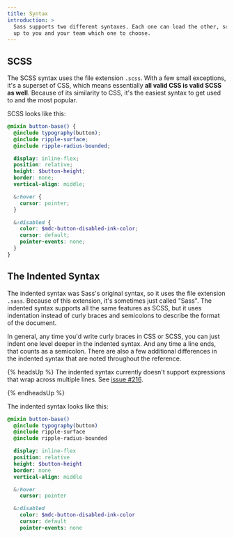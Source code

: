 ```yaml
---
title: Syntax
introduction: >
  Sass supports two different syntaxes. Each one can load the other, so it's
  up to you and your team which one to choose.
---
```


## SCSS

The SCSS syntax uses the file extension `.scss`. With a few small exceptions,
it's a superset of CSS, which means essentially **all valid CSS is valid SCSS as
well**. Because of its similarity to CSS, it's the easiest syntax to get used to
and the most popular.

SCSS looks like this:

```scss
@mixin button-base() {
  @include typography(button);
  @include ripple-surface;
  @include ripple-radius-bounded;

  display: inline-flex;
  position: relative;
  height: $button-height;
  border: none;
  vertical-align: middle;

  &:hover {
    cursor: pointer;
  }

  &:disabled {
    color: $mdc-button-disabled-ink-color;
    cursor: default;
    pointer-events: none;
  }
}
```

## The Indented Syntax

The indented syntax was Sass's original syntax, so it uses the file
extension `.sass`. Because of this extension, it's sometimes just called "Sass".
The indented syntax supports all the same features as SCSS, but it uses
indentation instead of curly braces and semicolons to describe the format of the
document.

In general, any time you'd write curly braces in CSS or SCSS, you can just
indent one level deeper in the indented syntax. And any time a line ends, that
counts as a semicolon. There are also a few additional differences in the
indented syntax that are noted throughout the reference.

{% headsUp %}
  The indented syntax currently doesn't support expressions that wrap across
  multiple lines. See [issue #216].

  [issue #216]: https://github.com/sass/sass/issues/216
{% endheadsUp %}

The indented syntax looks like this:

```sass
@mixin button-base()
  @include typography(button)
  @include ripple-surface
  @include ripple-radius-bounded

  display: inline-flex
  position: relative
  height: $button-height
  border: none
  vertical-align: middle

  &:hover
    cursor: pointer

  &:disabled
    color: $mdc-button-disabled-ink-color
    cursor: default
    pointer-events: none
```
